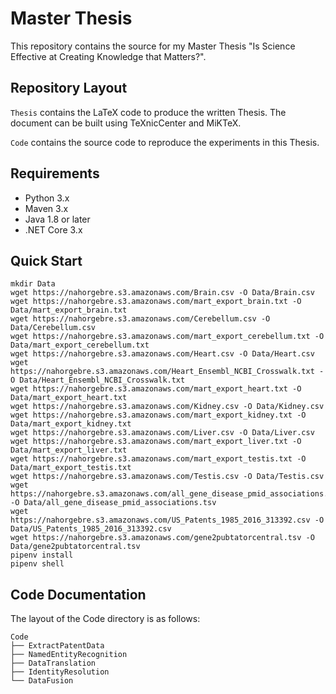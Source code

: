 # Master Thesis

This repository contains the source for my Master Thesis "Is Science Effective at Creating Knowledge that Matters?".

## Repository Layout

`Thesis` contains the LaTeX code to produce the written Thesis. The document can be built using TeXnicCenter and MiKTeX.

`Code` contains the source code to reproduce the experiments in this Thesis.

## Requirements

- Python 3.x
- Maven 3.x
- Java 1.8 or later
- .NET Core 3.x

## Quick Start

```
mkdir Data
wget https://nahorgebre.s3.amazonaws.com/Brain.csv -O Data/Brain.csv
wget https://nahorgebre.s3.amazonaws.com/mart_export_brain.txt -O Data/mart_export_brain.txt
wget https://nahorgebre.s3.amazonaws.com/Cerebellum.csv -O Data/Cerebellum.csv
wget https://nahorgebre.s3.amazonaws.com/mart_export_cerebellum.txt -O Data/mart_export_cerebellum.txt
wget https://nahorgebre.s3.amazonaws.com/Heart.csv -O Data/Heart.csv
wget https://nahorgebre.s3.amazonaws.com/Heart_Ensembl_NCBI_Crosswalk.txt -O Data/Heart_Ensembl_NCBI_Crosswalk.txt
wget https://nahorgebre.s3.amazonaws.com/mart_export_heart.txt -O Data/mart_export_heart.txt
wget https://nahorgebre.s3.amazonaws.com/Kidney.csv -O Data/Kidney.csv
wget https://nahorgebre.s3.amazonaws.com/mart_export_kidney.txt -O Data/mart_export_kidney.txt
wget https://nahorgebre.s3.amazonaws.com/Liver.csv -O Data/Liver.csv
wget https://nahorgebre.s3.amazonaws.com/mart_export_liver.txt -O Data/mart_export_liver.txt
wget https://nahorgebre.s3.amazonaws.com/mart_export_testis.txt -O Data/mart_export_testis.txt
wget https://nahorgebre.s3.amazonaws.com/Testis.csv -O Data/Testis.csv
wget https://nahorgebre.s3.amazonaws.com/all_gene_disease_pmid_associations.tsv -O Data/all_gene_disease_pmid_associations.tsv
wget https://nahorgebre.s3.amazonaws.com/US_Patents_1985_2016_313392.csv -O Data/US_Patents_1985_2016_313392.csv
wget https://nahorgebre.s3.amazonaws.com/gene2pubtatorcentral.tsv -O Data/gene2pubtatorcentral.tsv
pipenv install
pipenv shell
```

## Code Documentation

The layout of the  Code directory is as follows:
```
Code
├── ExtractPatentData
├── NamedEntityRecognition
├── DataTranslation
├── IdentityResolution
└── DataFusion
```